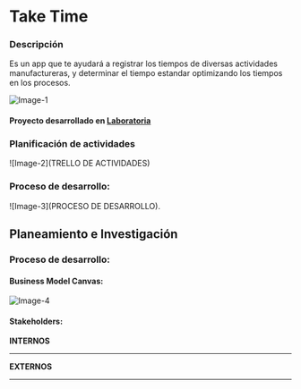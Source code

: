 # Take Time

### Descripción

Es un app que te ayudará a registrar los tiempos de diversas actividades manufactureras, y determinar el  tiempo estandar optimizando los tiempos en los procesos.

![Image-1](LOGO)

#### Proyecto desarrollado en [Laboratoria](http://www.laboratoria.la/)

### Planificación de actividades

![Image-2](TRELLO DE ACTIVIDADES)

### Proceso de desarrollo:

![Image-3](PROCESO DE DESARROLLO).

## Planeamiento e Investigación

### Proceso de desarrollo:

#### Business Model Canvas:

![Image-4](Canvanizer)

#### Stakeholders:

**INTERNOS**

----------------------

**EXTERNOS**

----------------------

#### 

